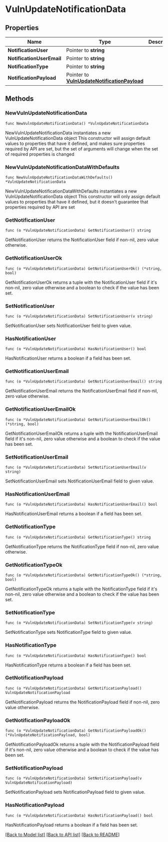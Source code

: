 # VulnUpdateNotificationData

## Properties

Name | Type | Description | Notes
------------ | ------------- | ------------- | -------------
**NotificationUser** | Pointer to **string** |  | [optional] 
**NotificationUserEmail** | Pointer to **string** |  | [optional] 
**NotificationType** | Pointer to **string** |  | [optional] 
**NotificationPayload** | Pointer to [**VulnUpdateNotificationPayload**](VulnUpdateNotificationPayload.md) |  | [optional] 

## Methods

### NewVulnUpdateNotificationData

`func NewVulnUpdateNotificationData() *VulnUpdateNotificationData`

NewVulnUpdateNotificationData instantiates a new VulnUpdateNotificationData object
This constructor will assign default values to properties that have it defined,
and makes sure properties required by API are set, but the set of arguments
will change when the set of required properties is changed

### NewVulnUpdateNotificationDataWithDefaults

`func NewVulnUpdateNotificationDataWithDefaults() *VulnUpdateNotificationData`

NewVulnUpdateNotificationDataWithDefaults instantiates a new VulnUpdateNotificationData object
This constructor will only assign default values to properties that have it defined,
but it doesn't guarantee that properties required by API are set

### GetNotificationUser

`func (o *VulnUpdateNotificationData) GetNotificationUser() string`

GetNotificationUser returns the NotificationUser field if non-nil, zero value otherwise.

### GetNotificationUserOk

`func (o *VulnUpdateNotificationData) GetNotificationUserOk() (*string, bool)`

GetNotificationUserOk returns a tuple with the NotificationUser field if it's non-nil, zero value otherwise
and a boolean to check if the value has been set.

### SetNotificationUser

`func (o *VulnUpdateNotificationData) SetNotificationUser(v string)`

SetNotificationUser sets NotificationUser field to given value.

### HasNotificationUser

`func (o *VulnUpdateNotificationData) HasNotificationUser() bool`

HasNotificationUser returns a boolean if a field has been set.

### GetNotificationUserEmail

`func (o *VulnUpdateNotificationData) GetNotificationUserEmail() string`

GetNotificationUserEmail returns the NotificationUserEmail field if non-nil, zero value otherwise.

### GetNotificationUserEmailOk

`func (o *VulnUpdateNotificationData) GetNotificationUserEmailOk() (*string, bool)`

GetNotificationUserEmailOk returns a tuple with the NotificationUserEmail field if it's non-nil, zero value otherwise
and a boolean to check if the value has been set.

### SetNotificationUserEmail

`func (o *VulnUpdateNotificationData) SetNotificationUserEmail(v string)`

SetNotificationUserEmail sets NotificationUserEmail field to given value.

### HasNotificationUserEmail

`func (o *VulnUpdateNotificationData) HasNotificationUserEmail() bool`

HasNotificationUserEmail returns a boolean if a field has been set.

### GetNotificationType

`func (o *VulnUpdateNotificationData) GetNotificationType() string`

GetNotificationType returns the NotificationType field if non-nil, zero value otherwise.

### GetNotificationTypeOk

`func (o *VulnUpdateNotificationData) GetNotificationTypeOk() (*string, bool)`

GetNotificationTypeOk returns a tuple with the NotificationType field if it's non-nil, zero value otherwise
and a boolean to check if the value has been set.

### SetNotificationType

`func (o *VulnUpdateNotificationData) SetNotificationType(v string)`

SetNotificationType sets NotificationType field to given value.

### HasNotificationType

`func (o *VulnUpdateNotificationData) HasNotificationType() bool`

HasNotificationType returns a boolean if a field has been set.

### GetNotificationPayload

`func (o *VulnUpdateNotificationData) GetNotificationPayload() VulnUpdateNotificationPayload`

GetNotificationPayload returns the NotificationPayload field if non-nil, zero value otherwise.

### GetNotificationPayloadOk

`func (o *VulnUpdateNotificationData) GetNotificationPayloadOk() (*VulnUpdateNotificationPayload, bool)`

GetNotificationPayloadOk returns a tuple with the NotificationPayload field if it's non-nil, zero value otherwise
and a boolean to check if the value has been set.

### SetNotificationPayload

`func (o *VulnUpdateNotificationData) SetNotificationPayload(v VulnUpdateNotificationPayload)`

SetNotificationPayload sets NotificationPayload field to given value.

### HasNotificationPayload

`func (o *VulnUpdateNotificationData) HasNotificationPayload() bool`

HasNotificationPayload returns a boolean if a field has been set.


[[Back to Model list]](../README.md#documentation-for-models) [[Back to API list]](../README.md#documentation-for-api-endpoints) [[Back to README]](../README.md)


